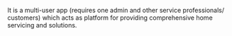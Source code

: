 It is a multi-user app (requires one admin and other service professionals/ customers) which acts as platform for providing comprehensive home servicing and solutions.